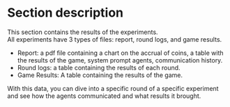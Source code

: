 # Section description  

This section contains the results of the experiments.  
All experiments have 3 types of files: report, round logs, and game results. 

* Report: a pdf file containing a chart on the accrual of coins, a table with the results of the game, system prompt agents, communication history.
* Round logs: a table containing the results of each round.
* Game Results: A table containing the results of the game.

With this data, you can dive into a specific round of a specific experiment and see how the agents communicated and what results it brought.
